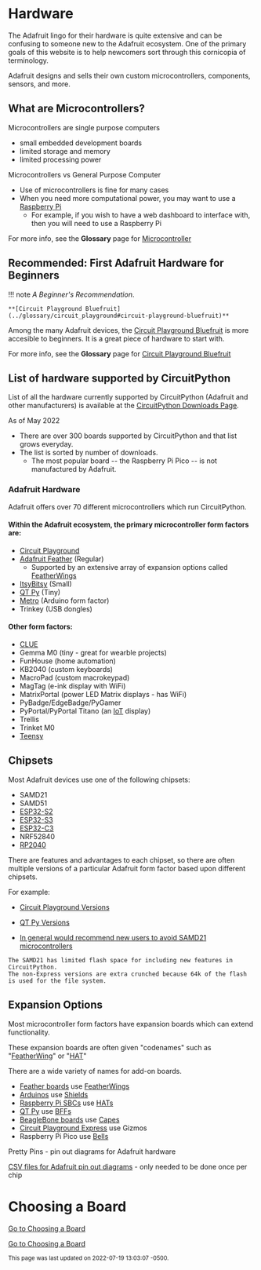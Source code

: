 # Hardware

The Adafruit lingo for their hardware is quite extensive and can be confusing to someone new to the Adafruit ecosystem.  One of the primary goals of this website is to help newcomers sort through this cornicopia of terminology.

Adafruit designs and sells their own custom microcontrollers, components, sensors, and more. 

## What are Microcontrollers?

Microcontrollers are single purpose computers 

- small embedded development boards
- limited storage and memory
- limited processing power


Microcontrollers vs General Purpose Computer

- Use of microcontrollers is fine for many cases
- When you need more computational power, you may want to use a [Raspberry Pi](../glossary/raspberry_pi.md)
    - For example, if you wish to have a web dashboard to interface with, then you will need to use a Raspberry Pi


For more info, see the **Glossary** page for [Microcontroller](../glossary/microcontroller.md)


## Recommended: First Adafruit Hardware for Beginners

!!! note
    *A Beginner's Recommendation*.

    **[Circuit Playground Bluefruit](../glossary/circuit_playground#circuit-playground-bluefruit)**

Among the many Adafruit devices, the [Circuit Playground Bluefruit](../glossary/circuit_playground#circuit-playground-bluefruit) is more accesible to beginners.  It is a great piece of hardware to start with.

For more info, see the **Glossary** page for [Circuit Playground Bluefruit](../glossary/circuit_playground#circuit-playground-bluefruit)



## List of hardware supported by CircuitPython
List of all the hardware currently supported by CircuitPython (Adafruit and other manufacturers) is available at the [CircuitPython Downloads Page](https://circuitpython.org/downloads).

As of May 2022 

- There are over 300 boards supported by CircuitPython and that list grows everyday.
- The list is sorted by number of downloads.  
    - The most popular board -- the Raspberry Pi Pico -- is not manufactured by Adafruit.

### Adafruit Hardware

Adafruit offers over 70 different microcontrollers which run CircuitPython.

#### Within the Adafruit ecosystem, the primary microcontroller form factors are:

- [Circuit Playground](../../glossary/circuit_playground) 
- [Adafruit Feather](../glossary/feather.md) (Regular)
    - Supported by an extensive array of expansion options called [FeatherWings](../glossary/feather.md#featherwing)
- [ItsyBitsy](../glossary/itsy_bitsy.md) (Small)
- [QT Py](../glossary/qt_py.md) (Tiny)
- [Metro](../glossary/metro.md) (Arduino form factor)
- Trinkey (USB dongles)

#### Other form factors: 

- [CLUE](../glossary/clue.md)
- Gemma M0 (tiny - great for wearble projects)
- FunHouse (home automation)
- KB2040 (custom keyboards)
- MacroPad (custom macrokeypad)
- MagTag (e-ink display with WiFi)
- MatrixPortal (power LED Matrix displays - has WiFi)
- PyBadge/EdgeBadge/PyGamer 
- PyPortal/PyPortal Titano (an [IoT](../glossary/iot.md) display)
- Trellis 
- Trinket M0
- [Teensy](../glossary/teensy.md)


## Chipsets

Most Adafruit devices use one of the following chipsets: 

- SAMD21
- SAMD51
- [ESP32-S2](../glossary/esp32.md)
- [ESP32-S3](../glossary/esp32.md)
- [ESP32-C3](../glossary/esp32.md)
- NRF52840
- [RP2040](../glossary/rp2040.md)

There are features and advantages to each chipset, so there are often multiple versions of a particular Adafruit form factor based upon different chipsets.

For example:

- [Circuit Playground Versions](../glossary/circuit_playground/#circuit-playground)
- [QT Py Versions](../glossary/qt_py/#qt-py)

- [In general would recommend new users to avoid SAMD21 microcontrollers](https://forums.adafruit.com/viewtopic.php?f=60&t=189584)
```
The SAMD21 has limited flash space for including new features in CircuitPython. 
The non-Express versions are extra crunched because 64k of the flash is used for the file system.
```


## Expansion Options

Most microcontroller form factors have expansion boards which can extend functionality.

These expansion boards are often given "codenames" such as "[FeatherWing](../glossary/feather.md#featherwing)" or "[HAT](../glossary/hat.md)"

There are a wide variety of names for add-on boards.

- [Feather boards](../glossary/feather.md) use [FeatherWings](../glossary/feather.md#featherwing)
- [Arduinos](../glossary/arduino.md) use [Shields](../glossary/shield.md)
- [Raspberry Pi SBCs](../glossary/raspberry_pi.md) use [HATs](../glossary/hat.md)
- [QT Py](../glossary/qt_py.md) use [BFFs](../glossary/qt_py.md#bff)
- [BeagleBone boards](https://beagleboard.org) use [Capes](../glossary/cape.md)
- [Circuit Playground Express](../glossary/circuit_playground.md) use Gizmos
- Raspberry Pi Pico use [Bells](../glossary/bell.md)


Pretty Pins - pin out diagrams for Adafruit hardware

[CSV files for Adafruit pin out diagrams](https://github.com/adafruit/PrettyPins) - only needed to be done once per chip



# Choosing a Board

[Go to Choosing a Board](choosing_a_board.md)

<div>
<a href="./choosing_a_board/" class="btn btn-primary" role="button">Go to Choosing a Board</a>
</div>


<small>This page was last updated on 2022-07-19 13:03:07 -0500.</small>
